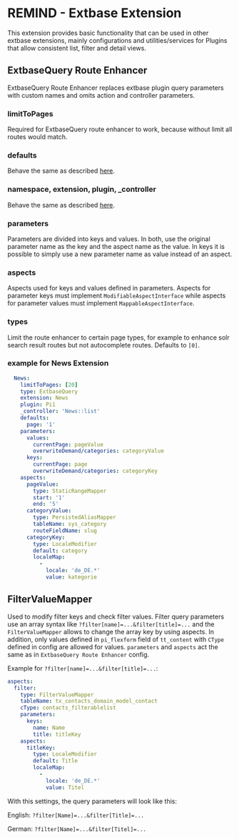 # REMIND - Extbase Extension

This extension provides basic functionality that can be used in other extbase extensions, mainly configurations and utilities/services for Plugins
that allow consistent list, filter and detail views.

## ExtbaseQuery Route Enhancer

ExtbaseQuery Route Enhancer replaces extbase plugin query parameters with custom names and omits action and controller parameters.

### limitToPages
Required for ExtbaseQuery route enhancer to work, because without limit all routes would match.

### defaults
Behave the same as described [here](https://docs.typo3.org/m/typo3/reference-coreapi/main/en-us/ApiOverview/Routing/AdvancedRoutingConfiguration.html#enhancers).

### namespace, extension, plugin, \_controller
Behave the same as described [here](https://docs.typo3.org/m/typo3/reference-coreapi/main/en-us/ApiOverview/Routing/AdvancedRoutingConfiguration.html#extbase-plugin-enhancer).

### parameters
Parameters are divided into keys and values. In both, use the original parameter name as the key and the aspect name as the value. In keys it is possible to simply use a new parameter name as value instead of an aspect.

### aspects
Aspects used for keys and values defined in parameters. Aspects for parameter keys must implement `ModifiableAspectInterface` while aspects for parameter values must implement `MappableAspectInterface`.

### types
Limit the route enhancer to certain page types, for example to enhance solr search result routes but not autocomplete routes. Defaults to `[0]`.

### example for News Extension

```yaml
  News:
    limitToPages: [20]
    type: ExtbaseQuery
    extension: News
    plugin: Pi1
    _controller: 'News::list'
    defaults:
      page: '1'
    parameters:
      values:
        currentPage: pageValue
        overwriteDemand/categories: categoryValue
      keys:
        currentPage: page
        overwriteDemand/categories: categoryKey
    aspects:
      pageValue:
        type: StaticRangeMapper
        start: '1'
        end: '5'
      categoryValue:
        type: PersistedAliasMapper
        tableName: sys_category
        routeFieldName: slug
      categoryKey:
        type: LocaleModifier
        default: category
        localeMap:
          -
            locale: 'de_DE.*'
            value: kategorie

```

## FilterValueMapper

Used to modify filter keys and check filter values. Filter query parameters use an array syntax like `?filter[name]=...&filter[title]=...` and the `FilterValueMapper` allows to change the array key by using aspects. In addition, only values defined in `pi_flexform` field of `tt_content` with `CType` defined in config are allowed for values. `parameters` and `aspects` act the same as in `ExtbaseQuery Route Enhancer` config.

Example for `?filter[name]=...&filter[title]=...`:

```yaml
aspects:
  filter:
    type: FilterValueMapper
    tableName: tx_contacts_domain_model_contact
    cType: contacts_filterablelist
    parameters:
      keys:
        name: Name
        title: titleKey
    aspects:
      titleKey:
        type: LocaleModifier
        default: Title
        localeMap:
          -
            locale: 'de_DE.*'
            value: Titel

```
With this settings, the query parameters will look like this:

English: `?filter[Name]=...&filter[Title]=...`

German: `?filter[Name]=...&filter[Titel]=...`
